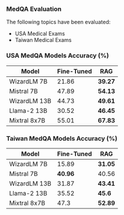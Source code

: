 ### MedQA Evaluation

The following topics have been evaluated:

* USA Medical Exams
* Taiwan Medical Exams

### USA MedQA Models Accuracy (%)

| **Model**    | **Fine-Tuned** | **RAG**  |
|--------------|----------------|----------|
| WizardLM 7B  | 21.86          | **39.27**|
| Mistral 7B   | 47.89          | **54.13**|
| WizardLM 13B | 44.73          | **49.61**|
| Llama-2 13B  | 30.52          | **46.45**|
| Mixtral 8x7B | 55.01          | **67.83**|

### Taiwan MedQA Models Accuracy (%)

| **Model**    | **Fine-Tuned** | **RAG**  |
|--------------|----------------|----------|
| WizardLM 7B  | 15.89          | **31.05**|
| Mistral 7B   | **40.96**      | 40.56    |
| WizardLM 13B | 31.87          | **43.41**|
| Llama-2 13B  | 35.52          | **45.6** |
| Mixtral 8x7B | 47.3           | **52.89**|
